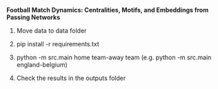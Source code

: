 **Football Match Dynamics: Centralities, Motifs, and Embeddings from Passing Networks**

1. Move data to data folder

2. pip install -r requirements.txt

3. python -m src.main home team-away team (e.g. python -m src.main england-belgium)

4. Check the results in the outputs folder

